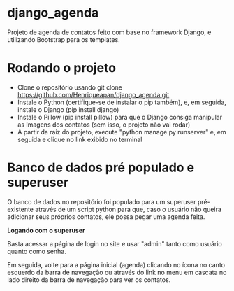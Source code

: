 # django_agenda
Projeto de agenda de contatos feito com base no framework Django, e utilizando Bootstrap para os templates.

# Rodando o projeto
 - Clone o repositório usando git clone https://github.com/Henriqueapan/django_agenda.git
 - Instale o Python (certifique-se de instalar o pip também), e, em seguida, instale o Django (pip install django)
 - Instale o Pillow (pip install pillow) para que o Django consiga manipular as Imagens dos contatos (sem isso, o projeto não vai rodar)
 - A partir da raíz do projeto, execute "python manage.py runserver" e, em seguida e clique no link exibido no terminal

# Banco de dados pré populado e superuser
O banco de dados no repositório foi populado para um superuser pré-existente através de um script python para que, caso o usuário não queira adicionar seus próprios contatos, ele possa pegar uma agenda feita.

**Logando com o superuser**

Basta acessar a página de login no site e usar "admin" tanto como usuário quanto como senha.

Em seguida, volte para a página inicial (agenda) clicando no ícona no canto esquerdo da barra de navegação ou através do link no menu em cascata no lado direito da barra de navegação para ver os contatos.
 
